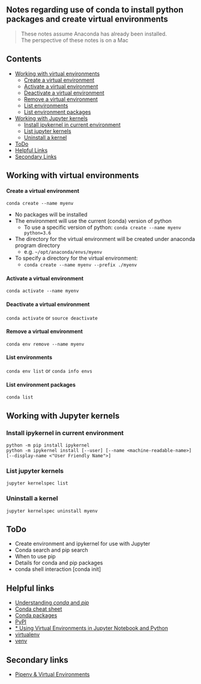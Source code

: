 ## Notes regarding use of conda to install python packages and create virtual environments

> These notes assume Anaconda has already been installed.  
> The perspective of these notes is on a Mac

## Contents
- [Working with virtual environments](#Working-with-virtual-environments)
  - [Create a virtual environment](#Create-a-virtual-environment)
  - [Activate a virtual environment](#Activate-a-virtual-environment)
  - [Deactivate a virtual environment](#Deactivate-a-virtual-environment)
  - [Remove a virtual environment](#Remove-a-virtual-environment)
  - [List environments](#List-environments)
  - [List environment packages](#List-environment-packages)
- [Working with Jupyter kernels](#Working-with-Jupyter-kernels)
  - [Install ipykernel in current environment](#Install-ipykernel-in-current-environment)
  - [List jupyter kernels](#List-jupyter-kernels)
  - [Uninstall a kernel](#Uninstall-a-kernel)
- [ToDo](#ToDo)
- [Helpful Links](#Helpful-links)
- [Secondary Links](#Secondary-links)

## Working with virtual environments
#### Create a virtual environment 
`conda create --name myenv`

- No packages will be installed
- The environment will use the current (conda) version of python
  - To use a specific version of python: `conda create --name myenv python=3.6`
- The directory for the virtual environment will be created under anaconda program directory
  - e.g. `~/opt/anaconda/envs/myenv`
- To specify a directory for the virtual environment: 
  - `conda create --name myenv --prefix ./myenv`

#### Activate a virtual environment
`conda activate --name myenv`

#### Deactivate a virtual environment
`conda activate` or `source deactivate`

#### Remove a virtual environment
`conda env remove --name myenv`

#### List environments
`conda env list` or `conda info envs`

#### List environment packages
`conda list`

## Working with Jupyter kernels
### Install ipykernel in current environment
`python -m pip install ipykernel`  
`python -m ipykernel install [--user] [--name <machine-readable-name>] [--display-name <"User Friendly Name">]`

### List jupyter kernels
`jupyter kernelspec list`

### Uninstall a kernel
`jupyter kernelspec uninstall myenv`

## ToDo
- Create environment and ipykernel for use with Jupyter
- Conda search and pip search
- When to use pip
- Details for conda and pip packages
- conda shell interaction [conda init]


## Helpful links
* [Understanding *conda* and *pip*](https://www.anaconda.com/blog/understanding-conda-and-pip)
* [Conda cheat sheet](https://docs.conda.io/projects/conda/en/4.6.0/_downloads/52a95608c49671267e40c689e0bc00ca/conda-cheatsheet.pdf)
* [Conda packages](https://repo.anaconda.com/pkgs/)
* [PyPI](https:/pypi.org)
* [* Using Virtual Environments in Jupyter Notebook and Python](https://janakiev.com/blog/jupyter-virtual-envs/)
* [virtualenv](https://virtualenv.pypa.io/en/latest/)
* [venv](https://docs.python.org/3/library/venv.html)

## Secondary links
* [Pipenv & Virtual Environments](https://docs.python-guide.org/dev/virtualenvs/)
